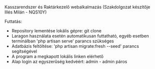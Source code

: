 Kasszarendszer és Raktárkezelő webalkalmazás (Szakdolgozat készítője Illés Milán - NQS10Y)

Futtatás:
 - Repository lementése lokális gépre: git clone
 - Laragon használata esetén automatikusan futtatható, egyéb esetben terminálban 'php artisan serve' parancs szükséges
 - Adatbázis feltöltése: 'php artisan migrate:fresh --seed' parancs segítségével
 - A program a megkapott lokális linken elérhető
 - Alap login az egyszerűség kedvéért: admin - admin páros
